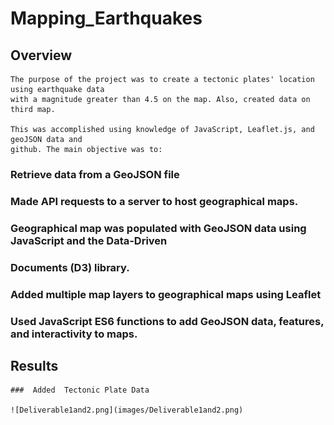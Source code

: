 # Mapping_Earthquakes
## Overview

    The purpose of the project was to create a tectonic plates' location using earthquake data   
    with a magnitude greater than 4.5 on the map. Also, created data on third map.
    
    This was accomplished using knowledge of JavaScript, Leaflet.js, and geoJSON data and 
    github. The main objective was to:



###	Retrieve data from a GeoJSON file

###	Made API requests to a server to host geographical maps.

###	Geographical map was populated  with GeoJSON data using JavaScript and the Data-Driven     

###	Documents (D3) library.

###	Added multiple map layers to geographical maps using Leaflet

###	Used JavaScript ES6 functions to add GeoJSON data, features, and interactivity to maps.

   ## Results
    
    ###  Added  Tectonic Plate Data
    
    ![Deliverable1and2.png](images/Deliverable1and2.png)
    
    

    
